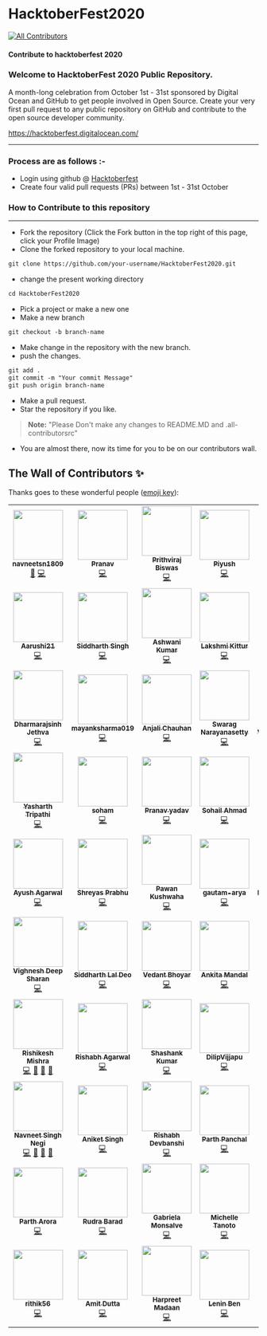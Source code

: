 # HacktoberFest2020
<!-- ALL-CONTRIBUTORS-BADGE:START - Do not remove or modify this section -->
[![All Contributors](https://img.shields.io/badge/all_contributors-68-orange.svg?style=flat-square)](#contributors-)
<!-- ALL-CONTRIBUTORS-BADGE:END -->
#### Contribute to hacktoberfest 2020

### Welcome to HacktoberFest 2020 Public Repository.
<p>A month-long celebration from October 1st - 31st sponsored by Digital Ocean and GitHub to get people involved in Open Source. Create your very first pull request to any public repository on GitHub and contribute to the open source developer community.

https://hacktoberfest.digitalocean.com/</p>

-----

### Process are as follows :- 
* Login using github @ [Hacktoberfest](https://hacktoberfest.digitalocean.com/)
* Create four valid pull requests (PRs) between 1st - 31st October
   
### How to Contribute to this repository
----

* Fork the repository (Click the Fork button in the top right of this page, click your Profile Image)
* Clone the forked repository to your local machine.
```markdown
git clone https://github.com/your-username/HacktoberFest2020.git
```
* change the present working directory
```markdown
cd HacktoberFest2020
```
* Pick a project or make a new one
* Make a new branch
```markdown
git checkout -b branch-name
```
* Make change in the repository with the new branch.
* push the changes.
```markdown
git add .
git commit -m "Your commit Message"
git push origin branch-name
```
* Make a pull request.
* Star the repository if you like.

> **Note:** "Please Don't make any changes to README.MD and .all-contributorsrc"

* You are almost there, now its time for you to be on our contributors wall.
   
<!--       END OF README           END OF README         END OF README         END OF README          END OF README           END OF README           END OF README      -->

## The Wall of Contributors ✨

Thanks goes to these wonderful people ([emoji key](https://allcontributors.org/docs/en/emoji-key)):

<!-- ALL-CONTRIBUTORS-LIST:START - Do not remove or modify this section -->
<!-- prettier-ignore-start -->
<!-- markdownlint-disable -->
<table>
  <tr>
    <td align="center"><a href="https://github.com/navneetsn1809"><img src="https://avatars2.githubusercontent.com/u/71883812?v=4" width="100px;" alt=""/><br /><sub><b>navneetsn1809</b></sub></a><br /><a href="https://github.com/Rishikesh-12/HacktoberFest2020/commits?author=navneetsn1809" title="Documentation">📖</a> <a href="https://github.com/Rishikesh-12/HacktoberFest2020/commits?author=navneetsn1809" title="Code">💻</a></td>
    <td align="center"><a href="https://www.linkedin.com/in/pranav-mendiratta-89713a173/"><img src="https://avatars1.githubusercontent.com/u/54665036?v=4" width="100px;" alt=""/><br /><sub><b>Pranav</b></sub></a><br /><a href="https://github.com/Rishikesh-12/HacktoberFest2020/commits?author=Pranav016" title="Code">💻</a></td>
    <td align="center"><a href="https://prithvirajbiswas.com/"><img src="https://avatars2.githubusercontent.com/u/55537197?v=4" width="100px;" alt=""/><br /><sub><b>Prithviraj Biswas</b></sub></a><br /><a href="https://github.com/Rishikesh-12/HacktoberFest2020/commits?author=prithvirajbytes" title="Code">💻</a></td>
    <td align="center"><a href="http://piyushxbajaj.com"><img src="https://avatars1.githubusercontent.com/u/40456093?v=4" width="100px;" alt=""/><br /><sub><b>Piyush</b></sub></a><br /><a href="https://github.com/Rishikesh-12/HacktoberFest2020/commits?author=piyushxbajaj" title="Code">💻</a></td>
    <td align="center"><a href="https://github.com/deadline007"><img src="https://avatars1.githubusercontent.com/u/66679154?v=4" width="100px;" alt=""/><br /><sub><b>deadline007</b></sub></a><br /><a href="https://github.com/Rishikesh-12/HacktoberFest2020/commits?author=deadline007" title="Code">💻</a></td>
    <td align="center"><a href="https://github.com/ravikr126"><img src="https://avatars2.githubusercontent.com/u/53082978?v=4" width="100px;" alt=""/><br /><sub><b>Ravi Kumar</b></sub></a><br /><a href="https://github.com/Rishikesh-12/HacktoberFest2020/commits?author=ravikr126" title="Code">💻</a></td>
    <td align="center"><a href="https://github.com/Nishant07singh"><img src="https://avatars0.githubusercontent.com/u/40488005?v=4" width="100px;" alt=""/><br /><sub><b>Nishant Singh</b></sub></a><br /><a href="https://github.com/Rishikesh-12/HacktoberFest2020/commits?author=Nishant07singh" title="Code">💻</a></td>
  </tr>
  <tr>
    <td align="center"><a href="https://github.com/Aarushi21"><img src="https://avatars3.githubusercontent.com/u/59742587?v=4" width="100px;" alt=""/><br /><sub><b>Aarushi21</b></sub></a><br /><a href="https://github.com/Rishikesh-12/HacktoberFest2020/commits?author=Aarushi21" title="Code">💻</a></td>
    <td align="center"><a href="https://github.com/sidsinghrajput"><img src="https://avatars2.githubusercontent.com/u/55332990?v=4" width="100px;" alt=""/><br /><sub><b>Siddharth Singh</b></sub></a><br /><a href="https://github.com/Rishikesh-12/HacktoberFest2020/commits?author=sidsinghrajput" title="Code">💻</a></td>
    <td align="center"><a href="https://github.com/ashcode07"><img src="https://avatars0.githubusercontent.com/u/39613323?v=4" width="100px;" alt=""/><br /><sub><b>Ashwani Kumar</b></sub></a><br /><a href="https://github.com/Rishikesh-12/HacktoberFest2020/commits?author=ashcode07" title="Code">💻</a></td>
    <td align="center"><a href="https://github.com/Lakshmikittur"><img src="https://avatars1.githubusercontent.com/u/22762431?v=4" width="100px;" alt=""/><br /><sub><b>Lakshmi Kittur</b></sub></a><br /><a href="https://github.com/Rishikesh-12/HacktoberFest2020/commits?author=Lakshmikittur" title="Code">💻</a></td>
    <td align="center"><a href="https://www.linkedin.com/in/siddhantkhare24/"><img src="https://avatars0.githubusercontent.com/u/55068936?v=4" width="100px;" alt=""/><br /><sub><b>Siddhant Khare</b></sub></a><br /><a href="https://github.com/Rishikesh-12/HacktoberFest2020/commits?author=Siddhant-K-code" title="Code">💻</a></td>
    <td align="center"><a href="https://github.com/throwexceptions"><img src="https://avatars0.githubusercontent.com/u/17608701?v=4" width="100px;" alt=""/><br /><sub><b>Renier Trenuela</b></sub></a><br /><a href="https://github.com/Rishikesh-12/HacktoberFest2020/commits?author=throwexceptions" title="Code">💻</a></td>
    <td align="center"><a href="https://github.com/PurvaG1700"><img src="https://avatars0.githubusercontent.com/u/51987874?v=4" width="100px;" alt=""/><br /><sub><b>Purva Gaikwad</b></sub></a><br /><a href="https://github.com/Rishikesh-12/HacktoberFest2020/commits?author=PurvaG1700" title="Code">💻</a></td>
  </tr>
  <tr>
    <td align="center"><a href="https://github.com/Goku-kun"><img src="https://avatars3.githubusercontent.com/u/44740407?v=4" width="100px;" alt=""/><br /><sub><b>Dharmarajsinh Jethva </b></sub></a><br /><a href="https://github.com/Rishikesh-12/HacktoberFest2020/commits?author=Goku-kun" title="Code">💻</a></td>
    <td align="center"><a href="http://mayanksharma1902@gmail.com"><img src="https://avatars1.githubusercontent.com/u/45957631?v=4" width="100px;" alt=""/><br /><sub><b>mayanksharma019</b></sub></a><br /><a href="https://github.com/Rishikesh-12/HacktoberFest2020/commits?author=mayanksharma019" title="Code">💻</a></td>
    <td align="center"><a href="https://github.com/anjali1102"><img src="https://avatars3.githubusercontent.com/u/56559378?v=4" width="100px;" alt=""/><br /><sub><b>Anjali Chauhan</b></sub></a><br /><a href="https://github.com/Rishikesh-12/HacktoberFest2020/commits?author=anjali1102" title="Code">💻</a></td>
    <td align="center"><a href="https://github.com/Swarag-N"><img src="https://avatars1.githubusercontent.com/u/46181010?v=4" width="100px;" alt=""/><br /><sub><b>Swarag Narayanasetty</b></sub></a><br /><a href="https://github.com/Rishikesh-12/HacktoberFest2020/commits?author=Swarag-N" title="Code">💻</a></td>
    <td align="center"><a href="https://github.com/Abhishek765"><img src="https://avatars2.githubusercontent.com/u/43133456?v=4" width="100px;" alt=""/><br /><sub><b>ABHISHEK VISHWAKARMA</b></sub></a><br /><a href="https://github.com/Rishikesh-12/HacktoberFest2020/commits?author=Abhishek765" title="Code">💻</a></td>
    <td align="center"><a href="https://github.com/vedantpople4"><img src="https://avatars3.githubusercontent.com/u/44066240?v=4" width="100px;" alt=""/><br /><sub><b>Vedant pople</b></sub></a><br /><a href="https://github.com/Rishikesh-12/HacktoberFest2020/commits?author=vedantpople4" title="Code">💻</a></td>
    <td align="center"><a href="https://github.com/shaonidutta"><img src="https://avatars1.githubusercontent.com/u/65228179?v=4" width="100px;" alt=""/><br /><sub><b>shaonidutta</b></sub></a><br /><a href="https://github.com/Rishikesh-12/HacktoberFest2020/commits?author=shaonidutta" title="Code">💻</a></td>
  </tr>
  <tr>
    <td align="center"><a href="https://github.com/yasharthratan"><img src="https://avatars3.githubusercontent.com/u/55849466?v=4" width="100px;" alt=""/><br /><sub><b>Yasharth Tripathi</b></sub></a><br /><a href="https://github.com/Rishikesh-12/HacktoberFest2020/commits?author=yasharthratan" title="Code">💻</a></td>
    <td align="center"><a href="https://github.com/soham117"><img src="https://avatars0.githubusercontent.com/u/54547662?v=4" width="100px;" alt=""/><br /><sub><b>soham</b></sub></a><br /><a href="https://github.com/Rishikesh-12/HacktoberFest2020/commits?author=soham117" title="Code">💻</a></td>
    <td align="center"><a href="https://github.com/17Rishabh"><img src="https://avatars3.githubusercontent.com/u/47157501?v=4" width="100px;" alt=""/><br /><sub><b>Pranav yadav</b></sub></a><br /><a href="https://github.com/Rishikesh-12/HacktoberFest2020/commits?author=17Rishabh" title="Code">💻</a></td>
    <td align="center"><a href="https://github.com/sohail24"><img src="https://avatars3.githubusercontent.com/u/67598673?v=4" width="100px;" alt=""/><br /><sub><b>Sohail Ahmad</b></sub></a><br /><a href="https://github.com/Rishikesh-12/HacktoberFest2020/commits?author=sohail24" title="Code">💻</a></td>
    <td align="center"><a href="http://sayantan.cf"><img src="https://avatars1.githubusercontent.com/u/26269305?v=4" width="100px;" alt=""/><br /><sub><b>Sayantan</b></sub></a><br /><a href="https://github.com/Rishikesh-12/HacktoberFest2020/commits?author=sayantanHack" title="Code">💻</a></td>
    <td align="center"><a href="https://github.com/swarn4399"><img src="https://avatars1.githubusercontent.com/u/35457687?v=4" width="100px;" alt=""/><br /><sub><b>Swarnabha Roy</b></sub></a><br /><a href="https://github.com/Rishikesh-12/HacktoberFest2020/commits?author=swarn4399" title="Code">💻</a></td>
    <td align="center"><a href="https://github.com/yashsoni27"><img src="https://avatars2.githubusercontent.com/u/39760283?v=4" width="100px;" alt=""/><br /><sub><b>Yash Soni</b></sub></a><br /><a href="https://github.com/Rishikesh-12/HacktoberFest2020/commits?author=yashsoni27" title="Code">💻</a></td>
  </tr>
  <tr>
    <td align="center"><a href="http://ayushagarwal28.github.io"><img src="https://avatars0.githubusercontent.com/u/24851642?v=4" width="100px;" alt=""/><br /><sub><b>Ayush Agarwal</b></sub></a><br /><a href="https://github.com/Rishikesh-12/HacktoberFest2020/commits?author=ayushagarwal28" title="Code">💻</a></td>
    <td align="center"><a href="https://github.com/csfx-py"><img src="https://avatars1.githubusercontent.com/u/59968063?v=4" width="100px;" alt=""/><br /><sub><b>Shreyas Prabhu</b></sub></a><br /><a href="https://github.com/Rishikesh-12/HacktoberFest2020/commits?author=csfx-py" title="Code">💻</a></td>
    <td align="center"><a href="http://pawankushwaha.000webhostapp.com"><img src="https://avatars3.githubusercontent.com/u/55081234?v=4" width="100px;" alt=""/><br /><sub><b>Pawan Kushwaha</b></sub></a><br /><a href="https://github.com/Rishikesh-12/HacktoberFest2020/commits?author=pkpawankushwaha" title="Code">💻</a></td>
    <td align="center"><a href="https://github.com/gautam-arya"><img src="https://avatars1.githubusercontent.com/u/56232258?v=4" width="100px;" alt=""/><br /><sub><b>gautam-arya</b></sub></a><br /><a href="https://github.com/Rishikesh-12/HacktoberFest2020/commits?author=gautam-arya" title="Code">💻</a></td>
    <td align="center"><a href="https://github.com/ManishAgrawal99"><img src="https://avatars0.githubusercontent.com/u/39401082?v=4" width="100px;" alt=""/><br /><sub><b>Manish Agrawal</b></sub></a><br /><a href="https://github.com/Rishikesh-12/HacktoberFest2020/commits?author=ManishAgrawal99" title="Code">💻</a></td>
    <td align="center"><a href="https://github.com/Lunaticsatoshi"><img src="https://avatars2.githubusercontent.com/u/47326452?v=4" width="100px;" alt=""/><br /><sub><b>Sudeep Deysarker</b></sub></a><br /><a href="https://github.com/Rishikesh-12/HacktoberFest2020/commits?author=Lunaticsatoshi" title="Code">💻</a></td>
    <td align="center"><a href="http://www.ashiish.me"><img src="https://avatars3.githubusercontent.com/u/18111862?v=4" width="100px;" alt=""/><br /><sub><b>Ashish Yadav</b></sub></a><br /><a href="https://github.com/Rishikesh-12/HacktoberFest2020/commits?author=ashiishme" title="Code">💻</a></td>
  </tr>
  <tr>
    <td align="center"><a href="https://vighnesh-responsive.netlify.app/"><img src="https://avatars1.githubusercontent.com/u/52296623?v=4" width="100px;" alt=""/><br /><sub><b>Vighnesh Deep Sharan</b></sub></a><br /><a href="https://github.com/Rishikesh-12/HacktoberFest2020/commits?author=vighneshdeepweb" title="Code">💻</a></td>
    <td align="center"><a href="https://github.com/siddharthdeo99"><img src="https://avatars2.githubusercontent.com/u/41829093?v=4" width="100px;" alt=""/><br /><sub><b>Siddharth Lal Deo</b></sub></a><br /><a href="https://github.com/Rishikesh-12/HacktoberFest2020/commits?author=siddharthdeo99" title="Code">💻</a></td>
    <td align="center"><a href="http://id4u.in"><img src="https://avatars3.githubusercontent.com/u/54472711?v=4" width="100px;" alt=""/><br /><sub><b>Vedant Bhoyar</b></sub></a><br /><a href="https://github.com/Rishikesh-12/HacktoberFest2020/commits?author=vedantby" title="Code">💻</a></td>
    <td align="center"><a href="https://github.com/ankitamandal07"><img src="https://avatars0.githubusercontent.com/u/69421678?v=4" width="100px;" alt=""/><br /><sub><b>Ankita Mandal</b></sub></a><br /><a href="https://github.com/Rishikesh-12/HacktoberFest2020/commits?author=ankitamandal07" title="Code">💻</a></td>
    <td align="center"><a href="http://ankush-chauhan.web.app/"><img src="https://avatars3.githubusercontent.com/u/67872399?v=4" width="100px;" alt=""/><br /><sub><b>Ankush Chauhan</b></sub></a><br /><a href="https://github.com/Rishikesh-12/HacktoberFest2020/commits?author=An-prog-hub" title="Code">💻</a></td>
    <td align="center"><a href="https://www.linkedin.com/in/abhinav-kumar-4484b91b4/"><img src="https://avatars1.githubusercontent.com/u/70753450?s=460&u=9c672a3c0f0f98722a5d0104602184ff81fa90a7&v=4" width="100px;" alt=""/><br /><sub><b>Abhinav kumar</b></sub></a><br /><a href="https://github.com/Rishikesh-12/HacktoberFest2020/commits?author=insane-abhinav" title="Code">💻</a></td>
    <td align="center"><a href="http://aayushipandey.netlify.app/"><img src="https://avatars3.githubusercontent.com/u/60283749?v=4" width="100px;" alt=""/><br /><sub><b>Aayushi Pandey</b></sub></a><br /><a href="https://github.com/Rishikesh-12/HacktoberFest2020/commits?author=aayushi221" title="Code">💻</a></td>
  </tr>
  <tr>
    <td align="center"><a href="https://rishikeshmishra.netlify.app"><img src="https://avatars1.githubusercontent.com/u/54947439?v=4" width="100px;" alt=""/><br /><sub><b>Rishikesh Mishra</b></sub></a><br /><a href="https://github.com/Rishikesh-12/HacktoberFest2020/commits?author=Rishikesh-12" title="Code">💻</a> <a href="https://github.com/Rishikesh-12/HacktoberFest2020/pulls?q=is%3Apr+reviewed-by%3ARishikesh-12" title="Reviewed Pull Requests">👀</a> <a href="https://github.com/Rishikesh-12/HacktoberFest2020/commits?author=Rishikesh-12" title="Documentation">📖</a> <a href="#maintenance-Rishikesh-12" title="Maintenance">🚧</a></td>
    <td align="center"><a href="https://www.codespeedy.com/author/rishabh_agarwal/"><img src="https://avatars1.githubusercontent.com/u/44724446?v=4" width="100px;" alt=""/><br /><sub><b>Rishabh Agarwal</b></sub></a><br /><a href="https://github.com/Rishikesh-12/HacktoberFest2020/commits?author=Rishabh40" title="Code">💻</a></td>
    <td align="center"><a href="https://github.com/skrb7f16"><img src="https://avatars1.githubusercontent.com/u/62869290?v=4" width="100px;" alt=""/><br /><sub><b>Shashank Kumar</b></sub></a><br /><a href="https://github.com/Rishikesh-12/HacktoberFest2020/commits?author=skrb7f16" title="Code">💻</a></td>
    <td align="center"><a href="https://github.com/dilipvijjapu"><img src="https://avatars0.githubusercontent.com/u/59950952?v=4" width="100px;" alt=""/><br /><sub><b>DilipVijjapu</b></sub></a><br /><a href="https://github.com/Rishikesh-12/HacktoberFest2020/commits?author=dilipvijjapu" title="Code">💻</a></td>
    <td align="center"><a href="https://hvijay.000webhostapp.com/"><img src="https://avatars1.githubusercontent.com/u/42738563?v=4" width="100px;" alt=""/><br /><sub><b>Harsh Vijay</b></sub></a><br /><a href="https://github.com/Rishikesh-12/HacktoberFest2020/commits?author=hvijaycse" title="Code">💻</a></td>
    <td align="center"><a href="https://github.com/ANTASGUPTA"><img src="https://avatars3.githubusercontent.com/u/35564545?v=4" width="100px;" alt=""/><br /><sub><b>ANTAS GUPTA</b></sub></a><br /><a href="https://github.com/Rishikesh-12/HacktoberFest2020/commits?author=ANTASGUPTA" title="Code">💻</a></td>
    <td align="center"><a href="https://github.com/sanyammm"><img src="https://avatars2.githubusercontent.com/u/65529289?v=4" width="100px;" alt=""/><br /><sub><b>Sanyam Sharma</b></sub></a><br /><a href="https://github.com/Rishikesh-12/HacktoberFest2020/commits?author=sanyammm" title="Code">💻</a></td>
  </tr>
  <tr>
    <td align="center"><a href="http://navneetsn18.codes"><img src="https://avatars1.githubusercontent.com/u/33743031?v=4" width="100px;" alt=""/><br /><sub><b>Navneet Singh Negi</b></sub></a><br /><a href="https://github.com/Rishikesh-12/HacktoberFest2020/commits?author=navneetsn18" title="Code">💻</a> <a href="https://github.com/Rishikesh-12/HacktoberFest2020/commits?author=navneetsn18" title="Documentation">📖</a> <a href="https://github.com/Rishikesh-12/HacktoberFest2020/pulls?q=is%3Apr+reviewed-by%3Anavneetsn18" title="Reviewed Pull Requests">👀</a> <a href="#maintenance-navneetsn18" title="Maintenance">🚧</a></td>
    <td align="center"><a href="https://aniketsingh98571.github.io/Web-Portfolio/"><img src="https://avatars3.githubusercontent.com/u/63097956?v=4" width="100px;" alt=""/><br /><sub><b>Aniket Singh</b></sub></a><br /><a href="https://github.com/Rishikesh-12/HacktoberFest2020/commits?author=aniketsingh98571" title="Code">💻</a></td>
    <td align="center"><a href="https://github.com/RishabhDevbanshi"><img src="https://avatars0.githubusercontent.com/u/64083218?v=4" width="100px;" alt=""/><br /><sub><b>Rishabh Devbanshi</b></sub></a><br /><a href="https://github.com/Rishikesh-12/HacktoberFest2020/commits?author=RishabhDevbanshi" title="Code">💻</a></td>
    <td align="center"><a href="https://parthpanchal.me/"><img src="https://avatars1.githubusercontent.com/u/20091596?v=4" width="100px;" alt=""/><br /><sub><b>Parth Panchal</b></sub></a><br /><a href="https://github.com/Rishikesh-12/HacktoberFest2020/commits?author=parthpanchal123" title="Code">💻</a></td>
    <td align="center"><a href="https://github.com/Ankur-S1"><img src="https://avatars3.githubusercontent.com/u/65460931?v=4" width="100px;" alt=""/><br /><sub><b>Ankur-S1</b></sub></a><br /><a href="https://github.com/Rishikesh-12/HacktoberFest2020/commits?author=Ankur-S1" title="Code">💻</a></td>
    <td align="center"><a href="https://github.com/HarshiniR4"><img src="https://avatars0.githubusercontent.com/u/59364581?v=4" width="100px;" alt=""/><br /><sub><b>HarshiniR4</b></sub></a><br /><a href="https://github.com/Rishikesh-12/HacktoberFest2020/commits?author=HarshiniR4" title="Code">💻</a></td>
    <td align="center"><a href="http://arghya.surge.sh"><img src="https://avatars1.githubusercontent.com/u/43907522?v=4" width="100px;" alt=""/><br /><sub><b>Arghya Biswas</b></sub></a><br /><a href="https://github.com/Rishikesh-12/HacktoberFest2020/commits?author=ArghyaBiswas0" title="Code">💻</a></td>
  </tr>
  <tr>
    <td align="center"><a href="https://github.com/parthx9"><img src="https://avatars3.githubusercontent.com/u/42884519?v=4" width="100px;" alt=""/><br /><sub><b>Parth Arora</b></sub></a><br /><a href="https://github.com/Rishikesh-12/HacktoberFest2020/commits?author=parthx9" title="Code">💻</a></td>
    <td align="center"><a href="https://github.com/rudrabarad"><img src="https://avatars2.githubusercontent.com/u/53337681?s=460&u=5a0e759a1652a329777b7ac80ce271a35347d252&v=4" width="100px;" alt=""/><br /><sub><b>Rudra Barad</b></sub></a><br /><a href="https://github.com/Rishikesh-12/HacktoberFest2020/commits?author=rudrabarad" title="Code">💻</a></td>
    <td align="center"><a href="https://github.com/gmmonsalve"><img src="https://avatars0.githubusercontent.com/u/30907973?v=4" width="100px;" alt=""/><br /><sub><b>Gabriela Monsalve</b></sub></a><br /><a href="https://github.com/Rishikesh-12/HacktoberFest2020/commits?author=gmmonsalve" title="Code">💻</a></td>
    <td align="center"><a href="https://michelletanoto.netlify.app"><img src="https://avatars1.githubusercontent.com/u/50018139?v=4" width="100px;" alt=""/><br /><sub><b>Michelle Tanoto</b></sub></a><br /><a href="https://github.com/Rishikesh-12/HacktoberFest2020/commits?author=tanoto-the-explorer" title="Code">💻</a></td>
    <td align="center"><a href="https://github.com/abhaypatro"><img src="https://avatars3.githubusercontent.com/u/47801727?v=4" width="100px;" alt=""/><br /><sub><b>Abhay Charan Patro</b></sub></a><br /><a href="https://github.com/Rishikesh-12/HacktoberFest2020/commits?author=abhaypatro" title="Code">💻</a></td>
    <td align="center"><a href="https://github.com/rohanArbi"><img src="https://avatars2.githubusercontent.com/u/63925505?v=4" width="100px;" alt=""/><br /><sub><b>Rohan Kumar</b></sub></a><br /><a href="https://github.com/Rishikesh-12/HacktoberFest2020/commits?author=rohanArbi" title="Code">💻</a></td>
    <td align="center"><a href="https://github.com/muskanbhardwaj7126"><img src="https://avatars2.githubusercontent.com/u/44150141?v=4" width="100px;" alt=""/><br /><sub><b>muskanbhardwaj7126</b></sub></a><br /><a href="https://github.com/Rishikesh-12/HacktoberFest2020/commits?author=muskanbhardwaj7126" title="Code">💻</a></td>
  </tr>
  <tr>
    <td align="center"><a href="https://github.com/rithik56"><img src="https://avatars2.githubusercontent.com/u/70520896?v=4" width="100px;" alt=""/><br /><sub><b>rithik56</b></sub></a><br /><a href="https://github.com/Rishikesh-12/HacktoberFest2020/commits?author=rithik56" title="Code">💻</a></td>
    <td align="center"><a href="https://www.linkedin.com/in/amitdutta24/"><img src="https://avatars0.githubusercontent.com/u/43826054?v=4" width="100px;" alt=""/><br /><sub><b>Amit Dutta</b></sub></a><br /><a href="https://github.com/Rishikesh-12/HacktoberFest2020/commits?author=Amitdutta7" title="Code">💻</a></td>
    <td align="center"><a href="https://github.com/Harpreet199"><img src="https://avatars0.githubusercontent.com/u/66892302?v=4" width="100px;" alt=""/><br /><sub><b>Harpreet Madaan</b></sub></a><br /><a href="https://github.com/Rishikesh-12/HacktoberFest2020/commits?author=Harpreet199" title="Code">💻</a></td>
    <td align="center"><a href="https://github.com/aptinstaller"><img src="https://avatars0.githubusercontent.com/u/57085806?v=4" width="100px;" alt=""/><br /><sub><b>Lenin Ben</b></sub></a><br /><a href="https://github.com/Rishikesh-12/HacktoberFest2020/commits?author=aptinstaller" title="Code">💻</a></td>
    <td align="center"><a href="https://github.com/ledleledle"><img src="https://avatars3.githubusercontent.com/u/47093803?v=4" width="100px;" alt=""/><br /><sub><b>ledleledle</b></sub></a><br /><a href="https://github.com/Rishikesh-12/HacktoberFest2020/commits?author=ledleledle" title="Code">💻</a></td>
  </tr>
</table>

<!-- markdownlint-enable -->
<!-- prettier-ignore-end -->
<!-- ALL-CONTRIBUTORS-LIST:END -->


